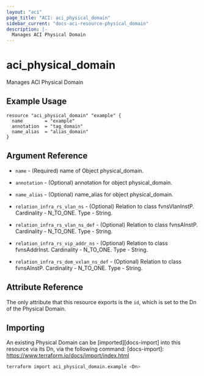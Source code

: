 ```yaml
---
layout: "aci"
page_title: "ACI: aci_physical_domain"
sidebar_current: "docs-aci-resource-physical_domain"
description: |-
  Manages ACI Physical Domain
---
```


# aci_physical_domain #

Manages ACI Physical Domain

## Example Usage ##

```hcl
resource "aci_physical_domain" "example" {
  name        = "example"
  annotation  = "tag_domain"
  name_alias  = "alias_domain"
}
```

## Argument Reference ##

* `name` - (Required) name of Object physical_domain.
* `annotation` - (Optional) annotation for object physical_domain.
* `name_alias` - (Optional) name_alias for object physical_domain.

* `relation_infra_rs_vlan_ns` - (Optional) Relation to class fvnsVlanInstP. Cardinality - N_TO_ONE. Type - String.
* `relation_infra_rs_vlan_ns_def` - (Optional) Relation to class fvnsAInstP. Cardinality - N_TO_ONE. Type - String.
* `relation_infra_rs_vip_addr_ns` - (Optional) Relation to class fvnsAddrInst. Cardinality - N_TO_ONE. Type - String.
* `relation_infra_rs_dom_vxlan_ns_def` - (Optional) Relation to class fvnsAInstP. Cardinality - N_TO_ONE. Type - String.

## Attribute Reference ##

The only attribute that this resource exports is the `id`, which is set to the
Dn of the Physical Domain.

## Importing ##

An existing Physical Domain can be [imported][docs-import] into this resource via its Dn, via the following command:
[docs-import]: <https://www.terraform.io/docs/import/index.html>

```bash
terraform import aci_physical_domain.example <Dn>
```
